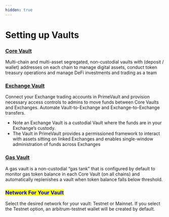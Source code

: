 ```yaml
---
hidden: true
---
```


# Setting up Vaults

### [Core Vault](core-vaults.md)

Multi-chain and multi-asset segregated, non-custodial vaults with (deposit / wallet) addresses on each chain to manage digital assets, conduct token treasury operations and manage DeFi investments and trading as a team

### [Exchange Vault](exchange-vaults.md)

Connect your Exchange trading accounts in PrimeVault and provision necessary access controls to admins to move funds between Core Vaults and Exchanges. Automate Vault-to-Exchange and Exchange-to-Exchange transfers.&#x20;

* Note an Exchange Vault is a custodial Vault where the funds are in your Exchange’s custody.&#x20;
* The Vault in PrimeVault provides a permissioned framework to interact with assets sitting on linked Exchanges and enables single-window administration of funds across Exchanges

### [Gas Vault](gas-vaults.md)

A gas vault is a non-custodial “gas tank” that is configured by default to monitor gas token balance in each Core Vault (on all chains) and automatically replenishes a vault when token balance falls below threshold.



### <mark style="color:blue;">Network For Your Vault</mark>

Select the desired network for your vault: Testnet or Mainnet. If you select the Testnet option, an arbitrum-testnet wallet will be created by default.

<figure><img src="../.gitbook/assets/Screenshot 2025-01-20 at 4.27.48 PM.png" alt=""><figcaption></figcaption></figure>

